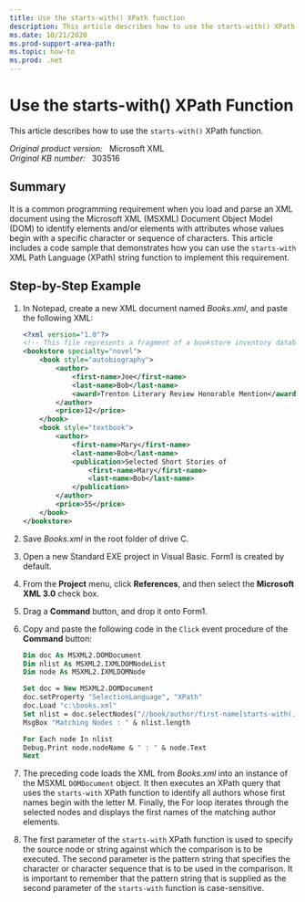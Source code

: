```yaml
---
title: Use the starts-with() XPath function
description: This article describes how to use the starts-with() XPath Function.
ms.date: 10/21/2020
ms.prod-support-area-path: 
ms.topic: how-to 
ms.prod: .net
---
```

# Use the starts-with() XPath Function

This article describes how to use the `starts-with()` XPath function.

_Original product version:_ &nbsp; Microsoft XML  
_Original KB number:_ &nbsp; 303516

## Summary

It is a common programming requirement when you load and parse an XML document using the Microsoft XML (MSXML) Document Object Model (DOM) to identify elements and/or elements with attributes whose values begin with a specific character or sequence of characters. This article includes a code sample that demonstrates how you can use the `starts-with` XML Path Language (XPath) string function to implement this requirement.

## Step-by-Step Example

1. In Notepad, create a new XML document named *Books.xml*, and paste the following XML:

    ```xml
    <?xml version="1.0"?>
    <!-- This file represents a fragment of a bookstore inventory database -->
    <bookstore specialty="novel">
        <book style="autobiography">
            <author>
                <first-name>Joe</first-name>
                <last-name>Bob</last-name>
                <award>Trenton Literary Review Honorable Mention</award>
            </author>
            <price>12</price>
        </book>
        <book style="textbook">
            <author>
                <first-name>Mary</first-name>
                <last-name>Bob</last-name>
                <publication>Selected Short Stories of
                    <first-name>Mary</first-name>
                    <last-name>Bob</last-name>
                </publication>
            </author>
            <price>55</price>
        </book>
    </bookstore>
    ```

2. Save *Books.xml* in the root folder of drive C.
3. Open a new Standard EXE project in Visual Basic. Form1 is created by default.
4. From the **Project** menu, click **References**, and then select the **Microsoft XML 3.0** check box.
5. Drag a **Command** button, and drop it onto Form1.
6. Copy and paste the following code in the `Click` event procedure of the **Command** button:

    ```vb
    Dim doc As MSXML2.DOMDocument
    Dim nlist As MSXML2.IXMLDOMNodeList
    Dim node As MSXML2.IXMLDOMNode

    Set doc = New MSXML2.DOMDocument
    doc.setProperty "SelectionLanguage", "XPath"
    doc.Load "c:\books.xml"
    Set nlist = doc.selectNodes("//book/author/first-name[starts-with(.,'M')]")
    MsgBox "Matching Nodes : " & nlist.length

    For Each node In nlist
    Debug.Print node.nodeName & " : " & node.Text
    Next
    ```

7. The preceding code loads the XML from *Books.xml* into an instance of the MSXML `DOMDocument` object. It then executes an XPath query that uses the `starts-with` XPath function to identify all authors whose first names begin with the letter M. Finally, the For loop iterates through the selected nodes and displays the first names of the matching author elements.

8. The first parameter of the `starts-with` XPath function is used to specify the source node or string against which the comparison is to be executed. The second parameter is the pattern string that specifies the character or character sequence that is to be used in the comparison. It is important to remember that the pattern string that is supplied as the second parameter of the `starts-with` function is case-sensitive.
